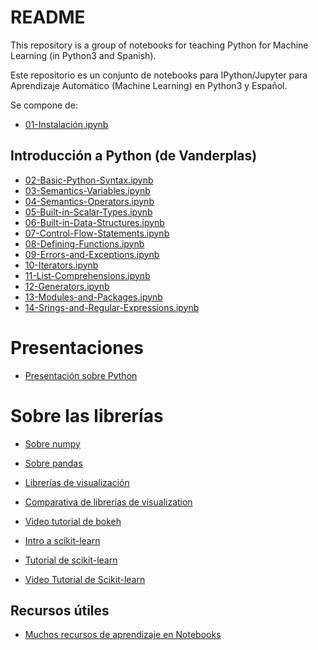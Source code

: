 # README

This repository is a group of notebooks for teaching Python for 
Machine Learning (in Python3 and Spanish).

Este repositorio es un conjunto de notebooks para IPython/Jupyter para
Aprendizaje Automático (Machine Learning) en Python3 y Español. 

Se compone de:

- [01-Instalación.ipynb](01-Instalación.ipynb)


## Introducción a Python (de Vanderplas)

- [02-Basic-Python-Syntax.ipynb](02-Basic-Python-Syntax.ipynb)
- [03-Semantics-Variables.ipynb](03-Semantics-Variables.ipynb)
- [04-Semantics-Operators.ipynb](04-Semantics-Operators.ipynb)
- [05-Built-in-Scalar-Types.ipynb](05-Built-in-Scalar-Types.ipynb)
- [06-Built-in-Data-Structures.ipynb](06-Built-in-Data-Structures.ipynb)
- [07-Control-Flow-Statements.ipynb](07-Control-Flow-Statements.ipynb)
- [08-Defining-Functions.ipynb](08-Defining-Functions.ipynb)
- [09-Errors-and-Exceptions.ipynb](09-Errors-and-Exceptions.ipynb)
- [10-Iterators.ipynb](10-Iterators.ipynb)
- [11-List-Comprehensions.ipynb](11-List-Comprehensions.ipynb)
- [12-Generators.ipynb](12-Generators.ipynb)
- [13-Modules-and-Packages.ipynb](13-Modules-and-Packages.ipynb)
- [14-Srings-and-Regular-Expressions.ipynb](14-Strings-and-Regular-Expressions.ipynb)

# Presentaciones

- [Presentación sobre Python](https://gitpitch.com/dmolina/es_intro_python/master?grs=github&t=moon)

# Sobre las librerías

- [Sobre numpy](https://docs.scipy.org/doc/numpy-dev/user/quickstart.html)

- [Sobre pandas](http://pandas.pydata.org/pandas-docs/stable/10min.html)

- [Librerías de visualización](https://blog.modeanalytics.com/python-data-visualization-libraries/)

- [Comparativa de librerías de visualization](https://dsaber.com/2016/10/02/a-dramatic-tour-through-pythons-data-visualization-landscape-including-ggplot-and-altair/)

- [Video tutorial de bokeh](https://www.youtube.com/watch?v=EQCtGIdA0nE)

- [Intro a scikit-learn](https://www.oreilly.com/ideas/intro-to-scikit-learn)

- [Tutorial de scikit-learn](http://nbviewer.jupyter.org/github/jakevdp/sklearn_tutorial/blob/master/notebooks/Index.ipynb)

- [Video Tutorial de Scikit-learn](https://www.youtube.com/watch?v=HC0J_SPm9co)


## Recursos útiles

- [Muchos recursos de aprendizaje en Notebooks](https://github.com/jupyter/jupyter/wiki/A-gallery-of-interesting-Jupyter-Notebooks)
